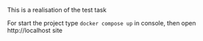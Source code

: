 
This is a realisation of the test task

For start the project type `docker compose up` in console, then open http://localhost site
